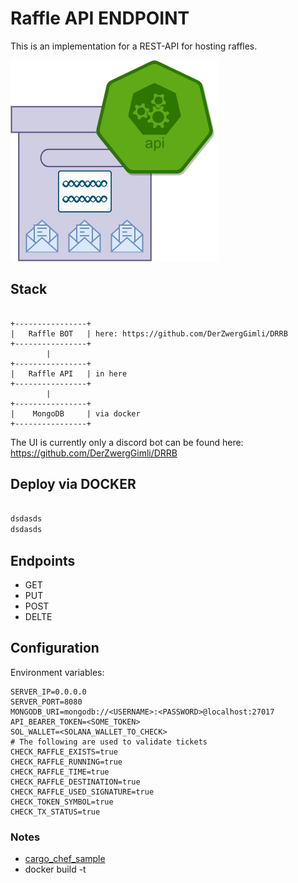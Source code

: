 # Raffle API ENDPOINT

This is an implementation for a REST-API for hosting raffles.

![icon_app](icon.drawio.png)

## Stack

```

+----------------+
|   Raffle BOT   | here: https://github.com/DerZwergGimli/DRRB
+----------------+
        |
+----------------+
|   Raffle API   | in here 
+----------------+
        |
+----------------+
|    MongoDB     | via docker
+----------------+

```

The UI is currently only a discord bot can be found here:
https://github.com/DerZwergGimli/DRRB

## Deploy via DOCKER

```Dockerfile

dsdasds
dsdasds
```

## Endpoints

- GET
- PUT
- POST
- DELTE

## Configuration

Environment variables:

```env
SERVER_IP=0.0.0.0
SERVER_PORT=8080
MONGODB_URI=mongodb://<USERNAME>:<PASSWORD>@localhost:27017
API_BEARER_TOKEN=<SOME_TOKEN>
SOL_WALLET=<SOLANA_WALLET_TO_CHECK>
# The following are used to validate tickets
CHECK_RAFFLE_EXISTS=true
CHECK_RAFFLE_RUNNING=true
CHECK_RAFFLE_TIME=true
CHECK_RAFFLE_DESTINATION=true
CHECK_RAFFLE_USED_SIGNATURE=true
CHECK_TOKEN_SYMBOL=true
CHECK_TX_STATUS=true
```

### Notes

- [cargo_chef_sample](https://www.lpalmieri.com/posts/fast-rust-docker-builds/)
- docker build -t




